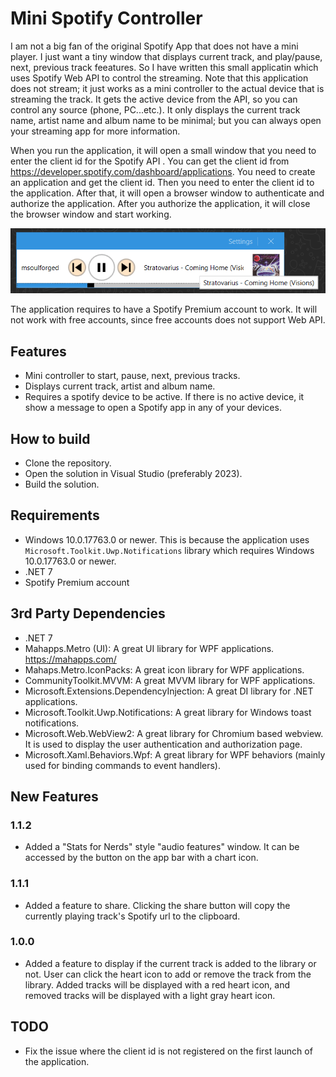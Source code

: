# Mini Spotify Controller

I am not a big fan of the original Spotify App that does not have a mini player. I just want a tiny window that displays current track, and play/pause, next, previous track feeatures. So I have written this small applicatin which uses Spotify Web API to control the streaming. Note that this application does not stream; it just works as a mini controller to the actual device that is streaming the track. It gets the active device from the API, so you can control any source (phone, PC...etc.). It only displays the current track name, artist name and album name to be minimal; but you can always open your streaming app for more information.

When you run the application, it will open a small window that you need to enter the client id for the Spotify API . You can get the client id from https://developer.spotify.com/dashboard/applications. You need to create an application and get the client id. Then you need to enter the client id to the application. After that, it will open a browser window to authenticate and authorize the application. After you authorize the application, it will close the browser window and start working.

![Sample](./assets/mini-spotify-controller.png "All that the app does")

The application requires to have a Spotify Premium account to work. It will not work with free accounts, since free accounts does not support Web API.

## Features
* Mini controller to start, pause, next, previous tracks.
* Displays current track, artist and album name.
* Requires a spotify device to be active. If there is no active device, it show a message to open a Spotify app in any of your devices.

## How to build
* Clone the repository.
* Open the solution in Visual Studio (preferably 2023).
* Build the solution.

## Requirements
* Windows 10.0.17763.0 or newer. This is because the application uses `Microsoft.Toolkit.Uwp.Notifications` library which requires Windows 10.0.17763.0 or newer.
* .NET 7
* Spotify Premium account

## 3rd Party Dependencies

* .NET 7
* Mahapps.Metro (UI): A great UI library for WPF applications. https://mahapps.com/
* Mahaps.Metro.IconPacks: A great icon library for WPF applications.
* CommunityToolkit.MVVM: A great MVVM library for WPF applications.
* Microsoft.Extensions.DependencyInjection: A great DI library for .NET applications.
* Microsoft.Toolkit.Uwp.Notifications: A great library for Windows toast notifications.
* Microsoft.Web.WebView2: A great library for Chromium based webview. It is used to display the user authentication and authorization page.
* Microsoft.Xaml.Behaviors.Wpf: A great library for WPF behaviors (mainly used for binding commands to event handlers).

## New Features

### 1.1.2

* Added a "Stats for Nerds" style "audio features" window. It can be accessed by the button on the app bar with a chart icon.

### 1.1.1

* Added a feature to share. Clicking the share button will copy the currently playing track's Spotify url to the clipboard.

### 1.0.0

* Added a feature to display if the current track is added to the library or not. User can click the heart icon to add or remove the track from the library. Added tracks will be displayed with a red heart icon, and removed tracks will be displayed with a light gray heart icon.

## TODO
* Fix the issue where the client id is not registered on the first launch of the application.